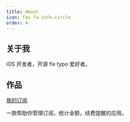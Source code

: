 ```yaml
---
title: About
icon: fas fa-info-circle
order: 4
---
```


## 关于我
iOS 开发者，开源 fix typo 爱好者。

## 作品
[我的订阅](https://apps.apple.com/cn/app/%E6%88%91%E7%9A%84%E8%AE%A2%E9%98%85my-subscriptions/id1516072243)

一款帮助你管理订阅，统计金额，续费提醒的应用。
